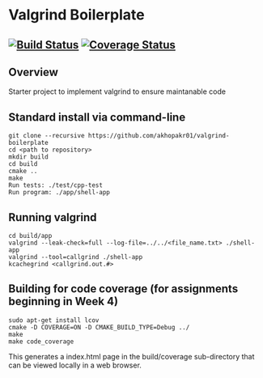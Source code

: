 # Valgrind Boilerplate
[![Build Status](https://travis-ci.org/akhopkar01/valgrind-boilerplate.svg?branch=master)](https://travis-ci.org/github/akhopkar01/valgrind-boilerplate)
[![Coverage Status](https://coveralls.io/repos/github/akhopkar01/valgrind-boilerplate/badge.svg?branch=master)](https://coveralls.io/github/akhopkar01/valgrind-boilerplate?branch=master)
---

## Overview

Starter project to implement valgrind to ensure maintanable code

## Standard install via command-line
```
git clone --recursive https://github.com/akhopakr01/valgrind-boilerplate
cd <path to repository>
mkdir build
cd build
cmake ..
make
Run tests: ./test/cpp-test
Run program: ./app/shell-app
```

## Running valgrind
```
cd build/app
valgrind --leak-check=full --log-file=../../<file_name.txt> ./shell-app
valgrind --tool=callgrind ./shell-app
kcachegrind <callgrind.out.#> 
```
## Building for code coverage (for assignments beginning in Week 4)
```
sudo apt-get install lcov
cmake -D COVERAGE=ON -D CMAKE_BUILD_TYPE=Debug ../
make
make code_coverage
```
This generates a index.html page in the build/coverage sub-directory that can be viewed locally in a web browser.

